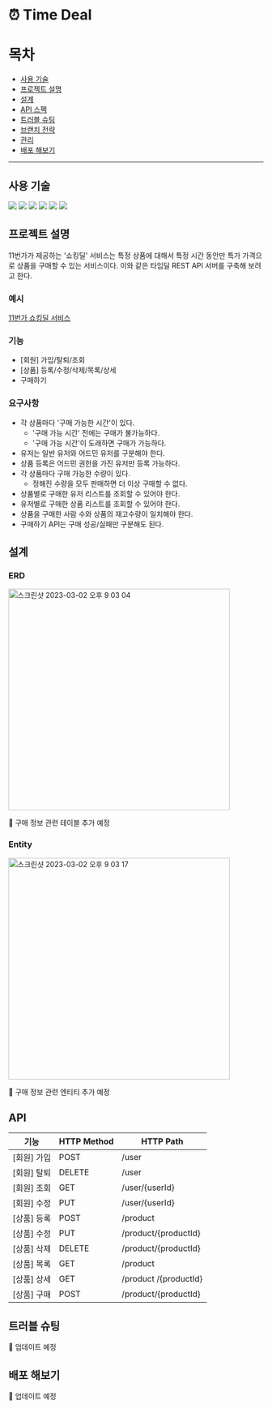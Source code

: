 # ⏰ Time Deal 

# 목차
- [사용 기술](#사용-기술)
- [프로젝트 설명](#프로젝트-설명)
- [설계](#설계)
- [API 스펙](#API-스펙)
- [트러블 슈팅](#트러블-슈팅)
- [브랜치 전략](#브랜치-전략)
- [관리](#관리)
- [배포 해보기](#배포-해보기)

---

## 사용 기술

<a><img src="https://img.shields.io/badge/Spring Boot-6DB33F?style=flat-square&logo=SpringBoot&logoColor=white"/></a>
<a><img src="https://img.shields.io/badge/Java-007396?style=flat-square&logo=Java&logo&Color=white"/></a>
<a><img src="https://img.shields.io/badge/Spring Data JPA-6DB33F?style=flat-square&logo=&logoColor=white"/></a>
<a><img src="https://img.shields.io/badge/Gradle-02303A?style=flat-square&logo=Gradle&logoColor=white"/></a>
<a><img src="https://img.shields.io/badge/Git-F05032?style=flat-square&logo=Git&logoColor=white"/></a>
<a><img src="https://img.shields.io/badge/GitHub-181717?style=flat-square&logo=GitHub&logoColor=white"/></a>



## 프로젝트 설명

11번가가 제공하는 '쇼킹딜' 서비스는 특정 상품에 대해서 특정 시간 동안만 특가 가격으로 상품을 구매할 수 있는 서비스이다. 이와 같은 타임딜 REST API 서버를 구축해 보려고 한다.

### 예시

[11번가 쇼킹딜 서비스](https://deal.11st.co.kr/browsing/DealAction.tmall?method=getTimeDeal)

### 기능

- [회원] 가입/탈퇴/조회
- [상품] 등록/수정/삭제/목록/상세
- 구매하기

### 요구사항

- 각 상품마다 '구매 가능한 시간'이 있다.
    - '구매 가능 시간' 전에는 구매가 불가능하다. 
    - '구매 가능 시간'이 도래하면 구매가 가능하다.
- 유저는 일반 유저와 어드민 유저를 구분해야 한다.
- 상품 등록은 어드민 권한을 가진 유저만 등록 가능하다.
- 각 상품마다 구매 가능한 수량이 있다.
    - 정해진 수량을 모두 판매하면 더 이상 구매할 수 없다.
- 상품별로 구매한 유저 리스트를 조회할 수 있어야 한다.
- 유저별로 구매한 상품 리스트를 조회할 수 있어야 한다.
- 상품을 구매한 사람 수와 상품의 재고수량이 일치해야 한다.
- 구매하기 API는 구매 성공/실패만 구분해도 된다.

## 설계

### ERD

<img width="437" alt="스크린샷 2023-03-02 오후 9 03 04" src="https://user-images.githubusercontent.com/83000829/222423518-a5b887bb-1e0c-4fb7-b478-df3c1dbf7e9f.png">

🚧 구매 정보 관련 테이블 추가 예정

### Entity

<img width="437" alt="스크린샷 2023-03-02 오후 9 03 17" src="https://user-images.githubusercontent.com/83000829/222423587-3db341df-3dea-4153-88ae-cff7fca74926.png">

🚧 구매 정보 관련 엔티티 추가 예정

## API


| 기능      | HTTP Method | HTTP Path           |
|---------|-------------|---------------------|
| [회원] 가입 | POST        | /user               |
| [회원] 탈퇴 | DELETE      | /user               |
| [회원] 조회 | GET         | /user/{userId}      |
| [회원] 수정 | PUT         | /user/{userId}      |
| [상품] 등록 | POST        | /product               |
| [상품] 수정 | PUT         | /product/{productId} |
| [상품] 삭제 | DELETE      | /product/{productId} |
| [상품] 목록 | GET         | /product               |
| [상품] 상세 | GET         | /product  /{productId} |
| [상품] 구매 | POST        | /product/{productId}  |



## 트러블 슈팅

🚧 업데이트 예정

## 배포 해보기

🚧 업데이트 예정

